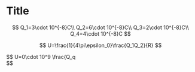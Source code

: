 # Title

$$
Q_1=3\cdot 10^{-8}C\\
Q_2=6\cdot 10^{-8}C\\
Q_3=2\cdot 10^{-8}C\\
Q_4=4\cdot 10^{-8}C
$$

$$
U=\frac{1}{4\pi\epsilon_0}\frac{Q_1Q_2}{R}
$$

$$
U=0\cdot 10^9 \frac{Q_q\
$$
<!--stackedit_data:
eyJoaXN0b3J5IjpbLTExODM5MTQ4MF19
-->